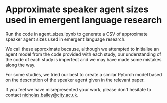 # Approximate speaker agent sizes used in emergent language research

Run the code in agent_sizes.ipynb to generate a CSV of approximate speaker agent sizes used in emergent language research.

We call these approximate because, although we attempted to initialise an agent model from the code provided with each study, our understanding of the code of each study is imperfect and we may have made some mistakes along the way.

For some studies, we tried our best to create a similar Pytorch model based on the description of the speaker agent given in the relevant paper.

If you feel we have misrepresented your work, please don't hesitate to contact nicholas.bailey@city.ac.uk.
